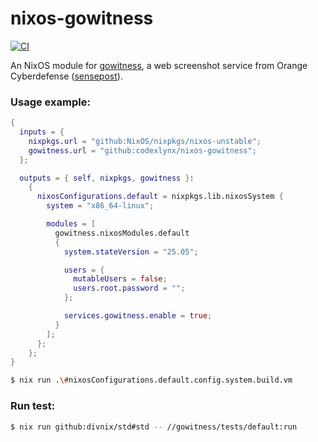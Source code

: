 # nixos-gowitness
[![CI](https://github.com/codexlynx/nixos-gowitness/actions/workflows/std.yml/badge.svg)](https://github.com/codexlynx/nixos-gowitness/actions/workflows/std.yml)

An NixOS module for [gowitness](https://github.com/sensepost/gowitness), a web screenshot service from Orange Cyberdefense ([sensepost](https://sensepost.com/)).

### Usage example:
```nix
{
  inputs = {
    nixpkgs.url = "github:NixOS/nixpkgs/nixos-unstable";
    gowitness.url = "github:codexlynx/nixos-gowitness";
  };

  outputs = { self, nixpkgs, gowitness }:
    {
      nixosConfigurations.default = nixpkgs.lib.nixosSystem {
        system = "x86_64-linux";

        modules = [
          gowitness.nixosModules.default
          {
            system.stateVersion = "25.05";

            users = {
              mutableUsers = false;
              users.root.password = "";
            };

            services.gowitness.enable = true;
          }
        ];
      };
    };
}
```

```sh
$ nix run .\#nixosConfigurations.default.config.system.build.vm
```

### Run test:
```sh
$ nix run github:divnix/std#std -- //gowitness/tests/default:run
```

